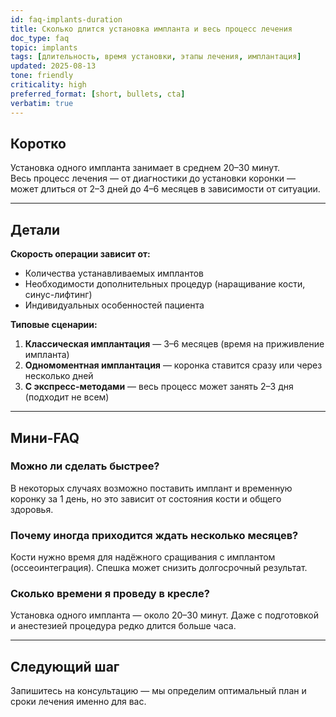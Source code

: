 ```yaml
---
id: faq-implants-duration
title: Сколько длится установка импланта и весь процесс лечения
doc_type: faq
topic: implants
tags: [длительность, время установки, этапы лечения, имплантация]
updated: 2025-08-13
tone: friendly
criticality: high
preferred_format: [short, bullets, cta]
verbatim: true
---
```


## Коротко

Установка одного импланта занимает в среднем 20–30 минут.  
Весь процесс лечения — от диагностики до установки коронки — может длиться от 2–3 дней до 4–6 месяцев в зависимости от ситуации.

---

## Детали

**Скорость операции зависит от:**
- Количества устанавливаемых имплантов
- Необходимости дополнительных процедур (наращивание кости, синус-лифтинг)
- Индивидуальных особенностей пациента

**Типовые сценарии:**
1. **Классическая имплантация** — 3–6 месяцев (время на приживление импланта)  
2. **Одномоментная имплантация** — коронка ставится сразу или через несколько дней  
3. **С экспресс-методами** — весь процесс может занять 2–3 дня (подходит не всем)

---

## Мини-FAQ

### Можно ли сделать быстрее?
В некоторых случаях возможно поставить имплант и временную коронку за 1 день, но это зависит от состояния кости и общего здоровья.

### Почему иногда приходится ждать несколько месяцев?
Кости нужно время для надёжного сращивания с имплантом (оссеоинтеграция). Спешка может снизить долгосрочный результат.

### Сколько времени я проведу в кресле?
Установка одного импланта — около 20–30 минут. Даже с подготовкой и анестезией процедура редко длится больше часа.

---

## Следующий шаг

Запишитесь на консультацию — мы определим оптимальный план и сроки лечения именно для вас.
